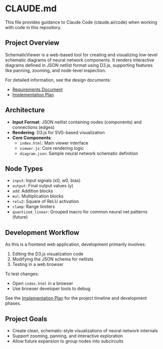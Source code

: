 # CLAUDE.md

This file provides guidance to Claude Code (claude.ai/code) when working with code in this repository.

## Project Overview

SchematicViewer is a web-based tool for creating and visualizing low-level schematic diagrams of neural network components. It renders interactive diagrams defined in JSON netlist format using D3.js, supporting features like panning, zooming, and node-level inspection.

For detailed information, see the design documents:
- [Requirements Document](design_docs/requirements.md)
- [Implementation Plan](design_docs/implementation_plan.md)

## Architecture

- **Input Format**: JSON netlist containing nodes (components) and connections (edges)
- **Rendering**: D3.js for SVG-based visualization
- **Core Components**:
  - `index.html`: Main viewer interface
  - `viewer.js`: Core rendering logic
  - `diagram.json`: Sample neural network schematic definition

## Node Types

- `input`: Input signals (x0, w0, bias)
- `output`: Final output values (y)
- `add`: Addition blocks
- `mul`: Multiplication blocks
- `relu2`: Square of ReLU activation
- `clamp`: Range limiters
- `quantized_linear`: Grouped macro for common neural net patterns (future)

## Development Workflow

As this is a frontend web application, development primarily involves:

1. Editing the D3.js visualization code
2. Modifying the JSON schema for netlists
3. Testing in a web browser

To test changes:
- Open `index.html` in a browser
- Use browser developer tools to debug

See the [Implementation Plan](design_docs/implementation_plan.md) for the project timeline and development phases.

## Project Goals

- Create clean, schematic-style visualizations of neural network internals
- Support zooming, panning, and interactive exploration
- Allow future expansion to group nodes into subcircuits